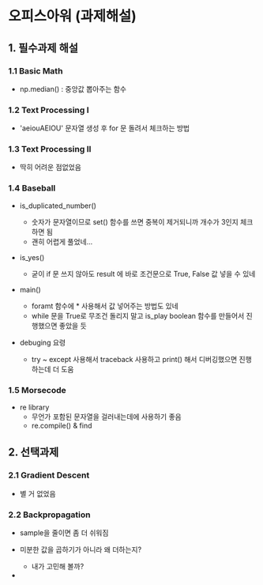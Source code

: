 # 오피스아워 (과제해설)

## 1. 필수과제 해설

### 1.1 Basic Math

- np.median() : 중앙값 뽑아주는 함수

### 1.2 Text Processing I

- 'aeiouAEIOU' 문자열 생성 후 for 문 돌려서 체크하는 방법

### 1.3 Text Processing II

- 딱히 어려운 점없었음

### 1.4 Baseball

- is_duplicated_number()
  - 숫자가 문자열이므로 set() 함수를 쓰면 중복이 제거되니까 개수가 3인지 체크하면 됨
  - 괜히 어렵게 풀었네...

- is_yes()
  - 굳이 if 문 쓰지 않아도 result 에 바로 조건문으로 True, False 값 넣을 수 있네

- main()
  - foramt 함수에 * 사용해서 값 넣어주는 방법도 있네
  - while 문을 True로 무조건 돌리지 말고 is_play boolean 함수를 만들어서 진행했으면 좋았을 듯

- debuging 요령
  - try ~ except 사용해서 traceback 사용하고 print() 해서 디버깅했으면 진행하는데 더 도움

### 1.5 Morsecode

- re library
  - 무언가 포함된 문자열을 걸러내는데에 사용하기 좋음
  - re.compile() & find

## 2. 선택과제

### 2.1 Gradient Descent

- 별 거 없었음

### 2.2 Backpropagation

- sample을 줄이면 좀 더 쉬워짐

- 미분한 값을 곱하기가 아니라 왜 더하는지?
  - 내가 고민해 볼까?
- 